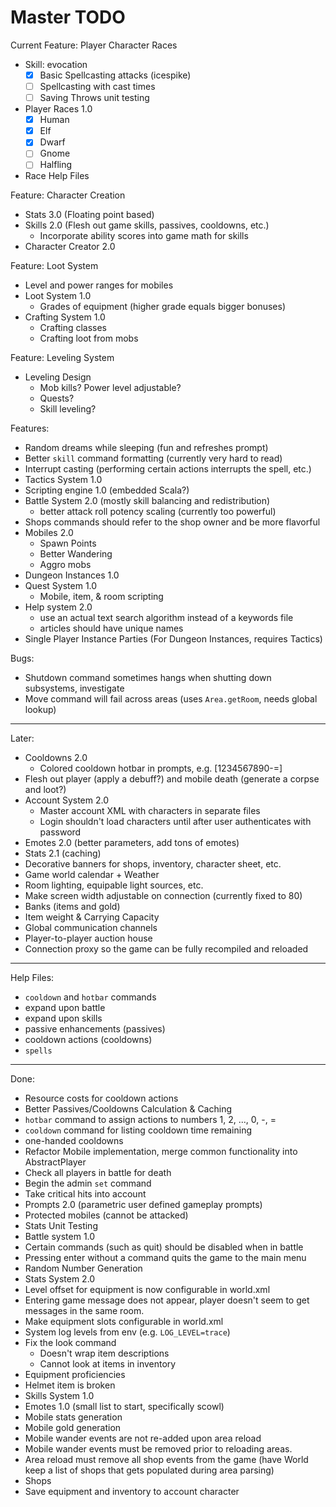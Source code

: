 # Master TODO

Current Feature: Player Character Races
- Skill: evocation
  - [x] Basic Spellcasting attacks (icespike)
  - [ ] Spellcasting with cast times
  - [ ] Saving Throws unit testing
- Player Races 1.0
  - [x] Human
  - [x] Elf
  - [x] Dwarf
  - [ ] Gnome
  - [ ] Halfling
- Race Help Files

Feature: Character Creation
- Stats 3.0 (Floating point based)
- Skills 2.0 (Flesh out game skills, passives, cooldowns, etc.)
  - Incorporate ability scores into game math for skills
- Character Creator 2.0

Feature: Loot System
- Level and power ranges for mobiles
- Loot System 1.0
  - Grades of equipment (higher grade equals bigger bonuses)
- Crafting System 1.0
  - Crafting classes
  - Crafting loot from mobs

Feature: Leveling System
- Leveling Design
  - Mob kills? Power level adjustable?
  - Quests?
  - Skill leveling?

Features:
- Random dreams while sleeping (fun and refreshes prompt)
- Better `skill` command formatting (currently very hard to read)
- Interrupt casting (performing certain actions interrupts the spell, etc.)
- Tactics System 1.0
- Scripting engine 1.0 (embedded Scala?)
- Battle System 2.0 (mostly skill balancing and redistribution)
  - better attack roll potency scaling (currently too powerful)
- Shops commands should refer to the shop owner and be more flavorful
- Mobiles 2.0
  - Spawn Points
  - Better Wandering
  - Aggro mobs
- Dungeon Instances 1.0
- Quest System 1.0
  - Mobile, item, & room scripting
- Help system 2.0
  - use an actual text search algorithm instead of a keywords file
  - articles should have unique names
- Single Player Instance Parties (For Dungeon Instances, requires Tactics)

Bugs:
- Shutdown command sometimes hangs when shutting down subsystems, investigate
- Move command will fail across areas (uses `Area.getRoom`, needs global lookup)

--------------------------------------------------------------------------------

Later:
- Cooldowns 2.0
  - Colored cooldown hotbar in prompts, e.g. [1234567890-=]
- Flesh out player (apply a debuff?) and mobile death (generate a corpse and loot?)
- Account System 2.0
  - Master account XML with characters in separate files
  - Login shouldn't load characters until after user authenticates with password
- Emotes 2.0 (better parameters, add tons of emotes)
- Stats 2.1 (caching)
- Decorative banners for shops, inventory, character sheet, etc.
- Game world calendar + Weather
- Room lighting, equipable light sources, etc.
- Make screen width adjustable on connection (currently fixed to 80)
- Banks (items and gold)
- Item weight & Carrying Capacity
- Global communication channels
- Player-to-player auction house
- Connection proxy so the game can be fully recompiled and reloaded

--------------------------------------------------------------------------------

Help Files:
- `cooldown` and `hotbar` commands
- expand upon battle
- expand upon skills
- passive enhancements (passives)
- cooldown actions (cooldowns)
- `spells`

--------------------------------------------------------------------------------

Done:
- Resource costs for cooldown actions
- Better Passives/Cooldowns Calculation & Caching
- `hotbar` command to assign actions to numbers 1, 2, ..., 0, -, =
- `cooldown` command for listing cooldown time remaining
- one-handed cooldowns
- Refactor Mobile implementation, merge common functionality into AbstractPlayer
- Check all players in battle for death
- Begin the admin `set` command
- Take critical hits into account
- Prompts 2.0 (parametric user defined gameplay prompts)
- Protected mobiles (cannot be attacked)
- Stats Unit Testing
- Battle system 1.0
- Certain commands (such as quit) should be disabled when in battle
- Pressing enter without a command quits the game to the main menu
- Random Number Generation
- Stats System 2.0
- Level offset for equipment is now configurable in world.xml
- Entering game message does not appear, player doesn't seem to get messages
  in the same room.
- Make equipment slots configurable in world.xml
- System log levels from env (e.g. `LOG_LEVEL=trace`)
- Fix the look command
  - Doesn't wrap item descriptions
  - Cannot look at items in inventory
- Equipment proficiencies
- Helmet item is broken
- Skills System 1.0
- Emotes 1.0 (small list to start, specifically scowl)
- Mobile stats generation
- Mobile gold generation
- Mobile wander events are not re-added upon area reload
- Mobile wander events must be removed prior to reloading areas.
- Area reload must remove all shop events from the game (have World keep a
  list of shops that gets populated during area parsing)
- Shops
- Save equipment and inventory to account character
